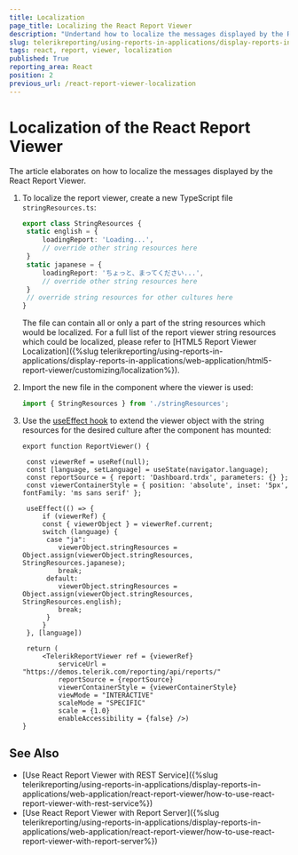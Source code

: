 ```yaml
---
title: Localization
page_title: Localizing the React Report Viewer
description: "Undertand how to localize the messages displayed by the React Report Viewer, using the provided steps and sample code snippets."
slug: telerikreporting/using-reports-in-applications/display-reports-in-applications/web-application/react-report-viewer/customizing/localization
tags: react, report, viewer, localization
published: True
reporting_area: React
position: 2
previous_url: /react-report-viewer-localization
---
```


# Localization of the React Report Viewer

The article elaborates on how to localize the messages displayed by the React Report Viewer.

1. To localize the report viewer, create a new TypeScript file `stringResources.ts`:

   ```TypeScript
   export class StringResources {
   	static english = {
   		loadingReport: 'Loading...',
   		// override other string resources here
   	}
   	static japanese = {
   		loadingReport: 'ちょっと、まってください...',
   		// override other string resources here
   	}
   	// override string resources for other cultures here
   }
   ```

   The file can contain all or only a part of the string resources which would be localized. For a full list of the report viewer string resources which could be localized, please refer to [HTML5 Report Viewer Localization]({%slug telerikreporting/using-reports-in-applications/display-reports-in-applications/web-application/html5-report-viewer/customizing/localization%}).

2. Import the new file in the component where the viewer is used:

   ```TypeScript
   import { StringResources } from './stringResources';
   ```

3. Use the [useEffect hook](https://reactjs.org/docs/hooks-effect.html) to extend the viewer object with the string resources for the desired culture after the component has mounted:

   ```JSX
   export function ReportViewer() {

   	const viewerRef = useRef(null);
   	const [language, setLanguage] = useState(navigator.language);
   	const reportSource = { report: 'Dashboard.trdx', parameters: {} };
   	const viewerContainerStyle = { position: 'absolute', inset: '5px', fontFamily: 'ms sans serif' };

   	useEffect(() => {
   	 	if (viewerRef) {
   		const { viewerObject } = viewerRef.current;
   		switch (language) {
   		 case "ja":
   			viewerObject.stringResources = Object.assign(viewerObject.stringResources, StringResources.japanese);
   			break;
   		 default:
   			viewerObject.stringResources = Object.assign(viewerObject.stringResources, StringResources.english);
   			break;
   		 }
   		}
   	}, [language])

   	return (
   		<TelerikReportViewer ref = {viewerRef}
   			serviceUrl = "https://demos.telerik.com/reporting/api/reports/"
   			reportSource = {reportSource}
   			viewerContainerStyle = {viewerContainerStyle}
   			viewMode = "INTERACTIVE"
   			scaleMode = "SPECIFIC"
   			scale = {1.0}
   			enableAccessibility = {false} />)
   }
   ```

## See Also

- [Use React Report Viewer with REST Service]({%slug telerikreporting/using-reports-in-applications/display-reports-in-applications/web-application/react-report-viewer/how-to-use-react-report-viewer-with-rest-service%})
- [Use React Report Viewer with Report Server]({%slug telerikreporting/using-reports-in-applications/display-reports-in-applications/web-application/react-report-viewer/how-to-use-react-report-viewer-with-report-server%})
